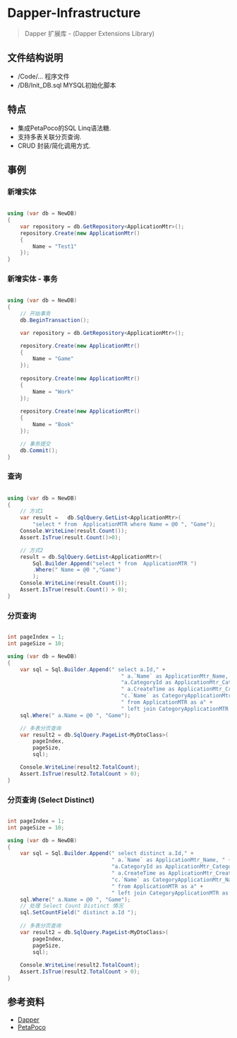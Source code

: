 # Dapper-Infrastructure
> Dapper 扩展库 - (Dapper Extensions Library) 


## 文件结构说明

* /Code/... 程序文件
* /DB/Init_DB.sql MYSQL初始化脚本

## 特点

* 集成PetaPoco的SQL Linq语法糖.
* 支持多表关联分页查询.
* CRUD 封装/简化调用方式.


## 事例


### 新增实体

``` c#
 
using (var db = NewDB)
{
	var repository = db.GetRepository<ApplicationMtr>();
	repository.Create(new ApplicationMtr()
	{
		Name = "Test1"
	});
}  

```

### 新增实体 - 事务

``` c#
 
using (var db = NewDB)
{  
	// 开始事务
	db.BeginTransaction();

	var repository = db.GetRepository<ApplicationMtr>();  

	repository.Create(new ApplicationMtr()
	{
		Name = "Game"
	}); 
		
	repository.Create(new ApplicationMtr()
	{
		Name = "Work"
	});
		
	repository.Create(new ApplicationMtr()
	{
		Name = "Book"
	});

	// 事务提交
	db.Commit();  
} 

```

### 查询

``` c#
 
using (var db = NewDB)
{   
	// 方式1
	var result =   db.SqlQuery.GetList<ApplicationMtr>(
		"select * from  ApplicationMTR where Name = @0 ", "Game");
	Console.WriteLine(result.Count());
	Assert.IsTrue(result.Count()>0);

	// 方式2
	result = db.SqlQuery.GetList<ApplicationMtr>(
		Sql.Builder.Append("select * from  ApplicationMTR ")
		.Where(" Name = @0 ","Game")
		); 
	Console.WriteLine(result.Count());
	Assert.IsTrue(result.Count() > 0); 
} 

```

### 分页查询

``` c# 

int pageIndex = 1;
int pageSize = 10;

using (var db = NewDB)
{ 
	var sql = Sql.Builder.Append(" select a.Id," +
									" a.`Name` as ApplicationMtr_Name, " +
									"a.CategoryId as ApplicationMtr_CategoryId," +
									" a.CreateTime as ApplicationMtr_CreateTime, " +
									"c.`Name` as CategoryApplicationMtr_Name   " +
									" from ApplicationMTR as a" +
									" left join CategoryApplicationMTR as c on a.CategoryId = c.Id");
	sql.Where(" a.Name = @0 ", "Game");

	// 多表分页查询
	var result2 = db.SqlQuery.PageList<MyDtoClass>(
		pageIndex,
		pageSize,
		sql);

	Console.WriteLine(result2.TotalCount);
	Assert.IsTrue(result2.TotalCount > 0); 
}

```


### 分页查询 (Select Distinct)

``` c# 

int pageIndex = 1;
int pageSize = 10;

using (var db = NewDB)
{
    var sql = Sql.Builder.Append(" select distinct a.Id," +
                                 " a.`Name` as ApplicationMtr_Name, " +
                                 "a.CategoryId as ApplicationMtr_CategoryId," +
                                 " a.CreateTime as ApplicationMtr_CreateTime, " +
                                 "c.`Name` as CategoryApplicationMtr_Name   " +
                                 " from ApplicationMTR as a" +
                                 " left join CategoryApplicationMTR as c on a.CategoryId = c.Id");
    sql.Where(" a.Name = @0 ", "Game");
    // 处理 Select Count Distinct 情况
    sql.SetCountField(" distinct a.Id ");
    
    // 多表分页查询
    var result2 = db.SqlQuery.PageList<MyDtoClass>(
        pageIndex,
        pageSize,
        sql);
     
    Console.WriteLine(result2.TotalCount);
    Assert.IsTrue(result2.TotalCount > 0);
}

```


## 参考资料
* [Dapper](https://github.com/StackExchange/Dapper)
* [PetaPoco](https://github.com/CollaboratingPlatypus/PetaPoco)
